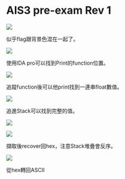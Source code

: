 # **AIS3 pre-exam Rev 1**
![](https://i.imgur.com/gYGREt6.png)

似乎flag跟背景色混在一起了。

![](https://i.imgur.com/7NUXrzL.png)

使用IDA pro可以找到Print的function位置。

![](https://i.imgur.com/ssmF8fC.png)

追蹤function後可以他print找到一連串float數值。

![](https://i.imgur.com/Q3LII0E.png)

追進Stack可以找到完整的值。

![](https://i.imgur.com/5aOHDQy.png)

![](https://i.imgur.com/Pr6fRJq.png)

擷取後recover回hex，注意Stack堆疊會反序。

![](https://i.imgur.com/VMABlFh.png)

從hex轉回ASCII